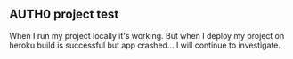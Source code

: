 ## AUTH0 project test

When I run my project locally it's working.
But when I deploy my project on heroku build is successful but app crashed... I will continue to investigate.
